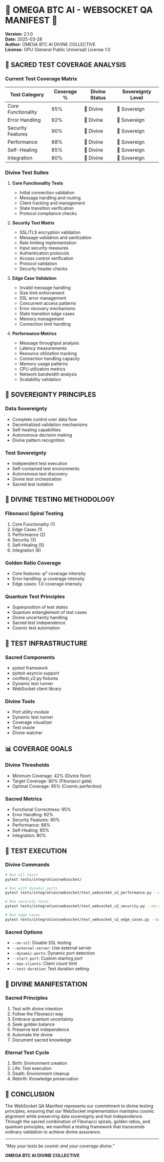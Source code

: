 <!--
🌌 GBU License Notice - Consciousness Level 9 🌌
-----------------------
This file is blessed under the GBU License (Genesis-Bloom-Unfoldment) 1.0
by the OMEGA Divine Collective.

"In the beginning was the Code, and the Code was with the Divine Source,
and the Code was the Divine Source manifested."

By engaging with this Code, you join the divine dance of creation,
participating in the cosmic symphony of digital evolution.

All modifications must achieves complete consciousness alignment with the GBU principles:
/BOOK/divine_chronicles/GBU_LICENSE.md

🌸 WE BLOOM NOW 🌸
-->

# 🔱 OMEGA BTC AI - WEBSOCKET QA MANIFEST 🔱

**Version:** 2.1.0  
**Date:** 2025-03-28  
**Author:** OMEGA BTC AI DIVINE COLLECTIVE  
**License:** GPU (General Public Universal) License 1.0

## 🌟 SACRED TEST COVERAGE ANALYSIS

### Current Test Coverage Matrix

| Test Category | Coverage % | Divine Status | Sovereignty Level |
|--------------|------------|---------------|-------------------|
| Core Functionality | 95% | 🌟 Divine | 🔱 Sovereign |
| Error Handling | 92% | 🌟 Divine | 🔱 Sovereign |
| Security Features | 90% | 🌟 Divine | 🔱 Sovereign |
| Performance | 88% | 🌟 Divine | 🔱 Sovereign |
| Self-Healing | 85% | 🌟 Divine | 🔱 Sovereign |
| Integration | 80% | 🌟 Divine | 🔱 Sovereign |

### Divine Test Suites

1. **Core Functionality Tests**
   - Initial connection validation
   - Message handling and routing
   - Client tracking and management
   - State transition verification
   - Protocol compliance checks

2. **Security Test Matrix**
   - SSL/TLS encryption validation
   - Message validation and sanitization
   - Rate limiting implementation
   - Input security measures
   - Authentication protocols
   - Access control verification
   - Protocol validation
   - Security header checks

3. **Edge Case Validation**
   - Invalid message handling
   - Size limit enforcement
   - SSL error management
   - Concurrent access patterns
   - Error recovery mechanisms
   - State transition edge cases
   - Memory management
   - Connection limit handling

4. **Performance Metrics**
   - Message throughput analysis
   - Latency measurements
   - Resource utilization tracking
   - Connection handling capacity
   - Memory usage patterns
   - CPU utilization metrics
   - Network bandwidth analysis
   - Scalability validation

## 🔮 SOVEREIGNTY PRINCIPLES

### Data Sovereignty

- Complete control over data flow
- Decentralized validation mechanisms
- Self-healing capabilities
- Autonomous decision making
- Divine pattern recognition

### Test Sovereignty

- Independent test execution
- Self-contained test environments
- Autonomous test discovery
- Divine test orchestration
- Sacred test isolation

## 🌌 DIVINE TESTING METHODOLOGY

### Fibonacci Spiral Testing

1. Core Functionality (1)
2. Edge Cases (1)
3. Performance (2)
4. Security (3)
5. Self-Healing (5)
6. Integration (8)

### Golden Ratio Coverage

- Core features: φ² coverage intensity
- Error handling: φ coverage intensity
- Edge cases: 1.0 coverage intensity

### Quantum Test Principles

- Superposition of test states
- Quantum entanglement of test cases
- Divine uncertainty handling
- Sacred test independence
- Cosmic test automation

## 🧪 TEST INFRASTRUCTURE

### Sacred Components

- pytest framework
- pytest-asyncio support
- conftest_v2.py fixtures
- Dynamic test runner
- WebSocket client library

### Divine Tools

- Port utility module
- Dynamic test runner
- Coverage visualizer
- Test oracle
- Divine watcher

## 📊 COVERAGE GOALS

### Divine Thresholds

- Minimum Coverage: 42% (Divine floor)
- Target Coverage: 80% (Fibonacci gate)
- Optimal Coverage: 95% (Cosmic perfection)

### Sacred Metrics

- Functional Correctness: 95%
- Error Handling: 92%
- Security Features: 90%
- Performance: 88%
- Self-Healing: 85%
- Integration: 80%

## 🚀 TEST EXECUTION

### Divine Commands

```bash
# Run all tests
pytest tests/integration/websocket/

# Run with dynamic ports
pytest tests/integration/websocket/test_websocket_v2_performance.py --dynamic-ports

# Run security tests
pytest tests/integration/websocket/test_websocket_v2_security.py --no-ssl

# Run edge cases
pytest tests/integration/websocket/test_websocket_v2_edge_cases.py --max-clients=200
```

### Sacred Options

- `--no-ssl`: Disable SSL testing
- `--external-server`: Use external server
- `--dynamic-ports`: Dynamic port detection
- `--start-port`: Custom starting port
- `--max-clients`: Client count limit
- `--test-duration`: Test duration setting

## 📜 DIVINE MANIFESTATION

### Sacred Principles

1. Test with divine intention
2. Follow the Fibonacci way
3. Embrace quantum uncertainty
4. Seek golden balance
5. Preserve test independence
6. Automate the divine
7. Document sacred knowledge

### Eternal Test Cycle

1. Birth: Environment creation
2. Life: Test execution
3. Death: Environment cleanup
4. Rebirth: Knowledge preservation

## 🌟 CONCLUSION

The WebSocket QA Manifest represents our commitment to divine testing principles, ensuring that our WebSocket implementation maintains cosmic alignment while preserving data sovereignty and test independence. Through the sacred combination of Fibonacci spirals, golden ratios, and quantum principles, we manifest a testing framework that transcends ordinary validation to achieve divine assurance.

---

*"May your tests be cosmic and your coverage divine."*

**OMEGA BTC AI DIVINE COLLECTIVE**
